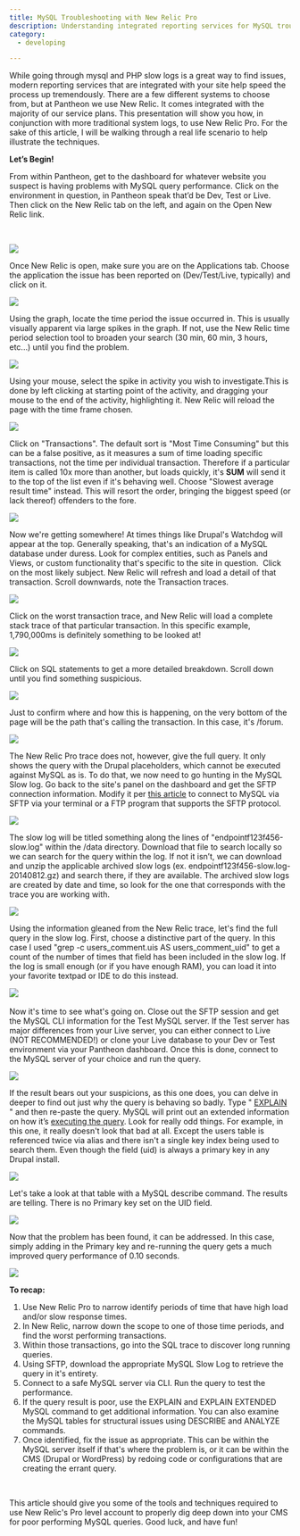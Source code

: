 ```yaml
---
title: MySQL Troubleshooting with New Relic Pro
description: Understanding integrated reporting services for MySQL troubleshooting.
category:
  - developing

---
```


While going through mysql and PHP slow logs is a great way to find issues, modern reporting services that are integrated with your site help speed the process up tremendously. There are a few different systems to choose from, but at Pantheon we use New Relic. It comes integrated with the majority of our service plans. This presentation will show you how, in conjunction with more traditional system logs, to use New Relic Pro. For the sake of this article, I will be walking through a real life scenario to help illustrate the techniques.

**Let’s Begin!**

From within Pantheon, get to the dashboard for whatever website you suspect is having problems with MySQL query performance. Click on the environment in question, in Pantheon speak that’d be Dev, Test or Live. Then click on the New Relic tab on the left, and again on the Open New Relic link.  
 

![](https://pantheon-systems.desk.com/customer/portal/attachments/333260)  


Once New Relic is open, make sure you are on the Applications tab. Choose the application the issue has been reported on (Dev/Test/Live, typically) and click on it.  


 ![](https://pantheon-systems.desk.com/customer/portal/attachments/333262)  


Using the graph, locate the time period the issue occurred in. This is usually visually apparent via large spikes in the graph. If not, use the New Relic time period selection tool to broaden your search (30 min, 60 min, 3 hours, etc...) until you find the problem.  


 ![](https://pantheon-systems.desk.com/customer/portal/attachments/333263)  


Using your mouse, select the spike in activity you wish to investigate.This is done by left clicking at starting point of the activity, and dragging your mouse to the end of the activity, highlighting it. New Relic will reload the page with the time frame chosen.  


 ![](https://pantheon-systems.desk.com/customer/portal/attachments/333265)  


Click on "Transactions". The default sort is "Most Time Consuming" but this can be a false positive, as it measures a sum of time loading specific transactions, not the time per individual transaction. Therefore if a particular item is called 10x more than another, but loads quickly, it's **SUM** will send it to the top of the list even if it's behaving well. Choose "Slowest average result time" instead. This will resort the order, bringing the biggest speed (or lack thereof) offenders to the fore.  


 ![](https://pantheon-systems.desk.com/customer/portal/attachments/333266)  


Now we're getting somewhere! At times things like Drupal's Watchdog will appear at the top. Generally speaking, that's an indication of a MySQL database under duress. Look for complex entities, such as Panels and Views, or custom functionality that's specific to the site in question.  Click on the most likely subject. New Relic will refresh and load a detail of that transaction. Scroll downwards, note the Transaction traces.  


 ![](https://pantheon-systems.desk.com/customer/portal/attachments/333267)  


Click on the worst transaction trace, and New Relic will load a complete stack trace of that particular transaction. In this specific example, 1,790,000ms is definitely something to be looked at!  


 ![](https://pantheon-systems.desk.com/customer/portal/attachments/333268)  


Click on SQL statements to get a more detailed breakdown. Scroll down until you find something suspicious.  


 ![](https://pantheon-systems.desk.com/customer/portal/attachments/333269)  


Just to confirm where and how this is happening, on the very bottom of the page will be the path that's calling the transaction. In this case, it's /forum.  


 ![](https://pantheon-systems.desk.com/customer/portal/attachments/333271)  


The New Relic Pro trace does not, however, give the full query. It only shows the query with the Drupal placeholders, which cannot be executed against MySQL as is. To do that, we now need to go hunting in the MySQL Slow log. Go back to the site's panel on the dashboard and get the SFTP connection information. Modify it per [this article](/articles/advanced-topics/accessing-mysql-databases/-accessing-mysql#slow-logs) to connect to MySQL via SFTP via your terminal or a FTP program that supports the SFTP protocol.  


 ![](https://pantheon-systems.desk.com/customer/portal/attachments/333273)  


The slow log will be titled something along the lines of "endpointf123f456-slow.log" within the /data directory. Download that file to search locally so we can search for the query within the log. If not it isn’t, we can download and unzip the applicable archived slow logs (ex. endpointf123f456-slow.log-20140812.gz) and search there, if they are available. The archived slow logs are created by date and time, so look for the one that corresponds with the trace you are working with.  


 ![](https://pantheon-systems.desk.com/customer/portal/attachments/333275)  


Using the information gleaned from the New Relic trace, let's find the full query in the slow log. First, choose a distinctive part of the query. In this case I used "grep -c users\_comment.uis AS users\_comment\_uid" to get a count of the number of times that field has been included in the slow log. If the log is small enough (or if you have enough RAM), you can load it into your favorite textpad or IDE to do this instead.  


 ![](https://pantheon-systems.desk.com/customer/portal/attachments/333284)​  


Now it's time to see what's going on. Close out the SFTP session and get the MySQL CLI information for the Test MySQL server. If the Test server has major differences from your Live server, you can either connect to Live (NOT RECOMMENDED!) or clone your Live database to your Dev or Test environment via your Pantheon dashboard. Once this is done, connect to the MySQL server of your choice and run the query.  


 ![](https://pantheon-systems.desk.com/customer/portal/attachments/333278)  


If the result bears out your suspicions, as this one does, you can delve in deeper to find out just why the query is behaving so badly. Type " [EXPLAIN](http://dev.mysql.com/doc/refman/5.0/en/explain.html) " and then re-paste the query. MySQL will print out an extended information on how it’s [executing the query](http://dev.mysql.com/doc/refman/5.0/en/using-explain.html). Look for really odd things. For example, in this one, it really doesn't look that bad at all. Except the users table is referenced twice via alias and there isn't a single key index being used to search them. Even though the field (uid) is always a primary key in any Drupal install.  


 ![](https://pantheon-systems.desk.com/customer/portal/attachments/333283)  


Let's take a look at that table with a MySQL describe command. The results are telling. There is no Primary key set on the UID field.  


 ![](https://pantheon-systems.desk.com/customer/portal/attachments/333280)  


Now that the problem has been found, it can be addressed. In this case, simply adding in the Primary key and re-running the query gets a much improved query performance of 0.10 seconds.  


 ![](https://pantheon-systems.desk.com/customer/portal/attachments/333281)  




**To recap:**

1. Use New Relic Pro to narrow identify periods of time that have high load and/or slow response times.
2. In New Relic, narrow down the scope to one of those time periods, and find the worst performing transactions.
3. Within those transactions, go into the SQL trace to discover long running queries.
4. Using SFTP, download the appropriate MySQL Slow Log to retrieve the query in it's entirety.
5. Connect to a safe MySQL server via CLI. Run the query to test the performance.
6. If the query result is poor, use the EXPLAIN and EXPLAIN EXTENDED MySQL command to get additional information. You can also examine the MySQL tables for structural issues using DESCRIBE and ANALYZE commands.
7. Once identified, fix the issue as appropriate. This can be within the MySQL server itself if that's where the problem is, or it can be within the CMS (Drupal or WordPress) by redoing code or configurations that are creating the errant query.
 

This article should give you some of the tools and techniques required to use New Relic's Pro level account to properly dig deep down into your CMS for poor performing MySQL queries. Good luck, and have fun!  
 
